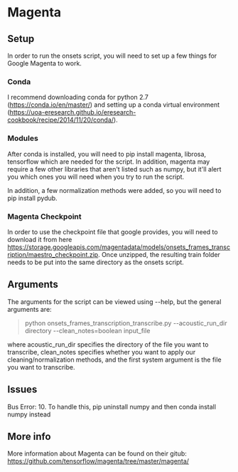 # Magenta

## Setup

In order to run the onsets script, you will need to set up a few things for Google Magenta to work. 

### Conda

I recommend downloading conda for python 2.7 (https://conda.io/en/master/) and setting up a conda virtual environment (https://uoa-eresearch.github.io/eresearch-cookbook/recipe/2014/11/20/conda/).

### Modules

After conda is installed, you will need to pip install magenta, librosa, tensorflow which are needed for the script. In addition, magenta may require a few other libraries that aren't listed such as numpy, but it'll alert you which ones you will need when you try to run the script. 

In addition, a few normalization methods were added, so you will need to pip install pydub. 

### Magenta Checkpoint

In order to use the checkpoint file that google provides, you will need to download it from here https://storage.googleapis.com/magentadata/models/onsets_frames_transcription/maestro_checkpoint.zip. Once unzipped, the resulting train folder needs to be put into the same directory as the onsets script.

## Arguments

The arguments for the script can be viewed using --help, but the general arguments are: 

<blockquote> python onsets_frames_transcription_transcribe.py --acoustic_run_dir directory --clean_notes=boolean input_file </blockquote>

where acoustic_run_dir specifies the directory of the file you want to transcribe, clean_notes specifies whether you want to apply our cleaning/normalization methods, and the first system argument is the file you want to transcribe. 

## Issues

Bus Error: 10. To handle this, pip uninstall numpy and then conda install numpy instead

## More info

More information about Magenta can be found on their gitub: https://github.com/tensorflow/magenta/tree/master/magenta/

